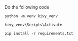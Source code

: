 Do the following code

    python -m venv kivy_venv

    kivy_venv\Scripts\Activate

    pip install -r requirements.txt
